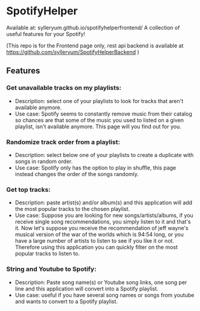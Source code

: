 # SpotifyHelper

Available at: sylleryum.github.io/spotifyhelperfrontend/
A collection of useful features for your Spotify! 

(This repo is for the Frontend page only, rest api backend is available at https://github.com/sylleryum/SpotifyHelperBackend )

## Features
### Get unavailable tracks on my playlists:
* Description: select one of your playlists to look for tracks that aren't available anymore.
* Use case: Spotify seems to constantly remove music from their catalog so chances are that some of the music you used to listed on a given playlist, isn't available anymore. This page will you find out for you. 
### Randomize track order from a playlist: 
* Description: select below one of your playlists to create a duplicate with songs in random order.
* Use case: Spotify only has the option to play in shuffle, this page instead changes the order of the songs randomly. 
### Get top tracks: 
* Description: paste artist(s) and/or album(s) and this application will add the most popular tracks to the chosen playlist.
* Use case: Suppose you are looking for new songs/artists/albums, if you receive single song recommendations, you simply listen to it and that's it. Now let's suppose you receive the recommendation of jeff wayne's musical version of the war of the worlds which is 94:54 long, or you have a large number of artists to listen to see if you like it or not. Therefore using this application you can quickly filter on the most popular tracks to listen to. 
### String and Youtube to Spotify: 
* Description: Paste song name(s) or Youtube song links, one song per line and this application will convert into a Spotify playlist.
* Use case: useful if you have several song names or songs from youtube and wants to convert to a Spotify playlist. 
